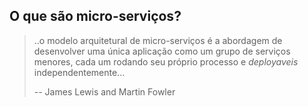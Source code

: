 O que são micro-serviços?
---

>..o modelo arquitetural de micro-serviços é a abordagem de desenvolver uma única aplicação como um grupo de serviços menores, cada um rodando seu próprio processo e *deployaveis* independentemente...
>
>-- James Lewis and Martin Fowler